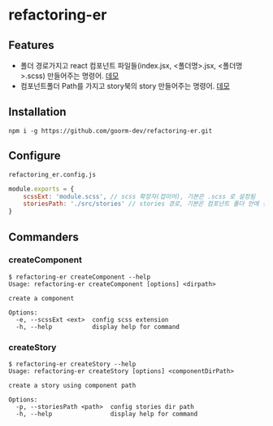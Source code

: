 # refactoring-er

## Features
- 폴더 경로가지고 react 컴포넌트 파일들(index.jsx, <폴더명>.jsx, <폴더명>.scss) 만들어주는 명령어. [데모](https://github.com/goorm-dev/refactoring-er/tree/develop/examples/makeComponent/Button)
- 컴포넌트폴더 Path를 가지고 story북의 story 만들어주는 명령어. [데모](https://github.com/goorm-dev/refactoring-er/tree/develop/examples/autoGenerateStory)


## Installation
```shell
npm i -g https://github.com/goorm-dev/refactoring-er.git
```

## Configure
`refactoring_er.config.js`
```js
module.exports = {
	scssExt: 'module.scss', // scss 확장자(접미어), 기본은 .scss 로 설정됨
	storiesPath: './src/stories' // stories 경로, 기본은 컴포넌트 폴더 안에 생성됨
}
```

## Commanders

### createComponent
```shell
$ refactoring-er createComponent --help
Usage: refactoring-er createComponent [options] <dirpath>

create a component

Options:
  -e, --scssExt <ext>  config scss extension
  -h, --help           display help for command
```

### createStory
```shell
$ refactoring-er createStory --help
Usage: refactoring-er createStory [options] <componentDirPath>

create a story using component path

Options:
  -p, --storiesPath <path>  config stories dir path
  -h, --help                display help for command
```
